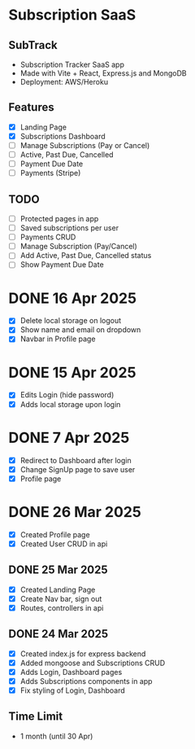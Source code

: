 # Subscription SaaS
## SubTrack

- Subscription Tracker SaaS app
- Made with Vite + React, Express.js and MongoDB
- Deployment: AWS/Heroku

## Features
- [x] Landing Page
- [x] Subscriptions Dashboard
- [ ] Manage Subscriptions (Pay or Cancel)
- [ ] Active, Past Due, Cancelled
- [ ] Payment Due Date
- [ ] Payments (Stripe)

## TODO
- [ ] Protected pages in app
- [ ] Saved subscriptions per user
- [ ] Payments CRUD
- [ ] Manage Subscription (Pay/Cancel)
- [ ] Add Active, Past Due, Cancelled status
- [ ] Show Payment Due Date

# DONE 16 Apr 2025
- [x] Delete local storage on logout
- [x] Show name and email on dropdown
- [x] Navbar in Profile page

# DONE 15 Apr 2025
- [x] Edits Login (hide password)
- [x] Adds local storage upon login

# DONE 7 Apr 2025
- [x] Redirect to Dashboard after login
- [x] Change SignUp page to save user
- [x] Profile page

# DONE 26 Mar 2025
- [x] Created Profile page
- [x] Created User CRUD in api

## DONE 25 Mar 2025
- [x] Created Landing Page
- [x] Create Nav bar, sign out
- [x] Routes, controllers in api

## DONE 24 Mar 2025
- [x] Created index.js for express backend
- [x] Added mongoose and Subscriptions CRUD
- [x] Adds Login, Dashboard pages
- [x] Adds Subscriptions components in app
- [x] Fix styling of Login, Dashboard

## Time Limit
- 1 month (until 30 Apr)
